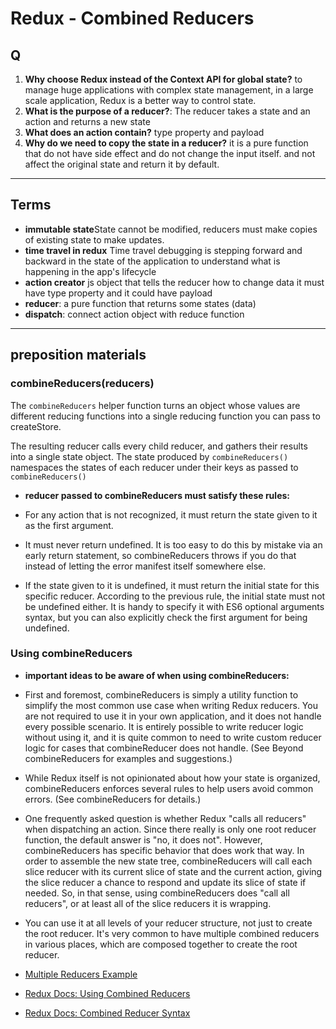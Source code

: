#  Redux - Combined Reducers

## Q
1. **Why choose Redux instead of the Context API for global state?**
to manage huge applications with complex state management, in a large scale application, Redux is a better way to control state.
1. **What is the purpose of a reducer?**:
The reducer takes a state and an action and returns a new state
1. **What does an action contain?**
 type property and payload
1. **Why do we need to copy the state in a reducer?** it is a pure function that do not have side effect and do not change the input itself. and not affect the original state and return it by default.


---
## Terms


* **immutable state**State cannot be modified, reducers must make copies of existing state to make updates.
* **time travel in redux** Time travel debugging is stepping forward and backward in the state of the application to understand what is happening in the app's lifecycle
* **action creator** js object that tells the reducer how to change data it must have type property and it could have payload
* **reducer**: a pure function that returns some states (data)
* **dispatch**: connect action object with reduce function

---


## preposition materials 

### combineReducers(reducers)
The `combineReducers` helper function turns an object whose values are different reducing functions into a single reducing function you can pass to createStore.

The resulting reducer calls every child reducer, and gathers their results into a single state object. The state produced by `combineReducers()` namespaces the states of each reducer under their keys as passed to `combineReducers()`

* **reducer passed to combineReducers must satisfy these rules:**
* For any action that is not recognized, it must return the state given to it as the first argument.

* It must never return undefined. It is too easy to do this by mistake via an early return statement, so combineReducers throws if you do that instead of letting the error manifest itself somewhere else.

* If the state given to it is undefined, it must return the initial state for this specific reducer. According to the previous rule, the initial state must not be undefined either. It is handy to specify it with ES6 optional arguments syntax, but you can also explicitly check the first argument for being undefined.


### Using combineReducers
* **important ideas to be aware of when using combineReducers:**

* First and foremost, combineReducers is simply a utility function to simplify the most common use case when writing Redux reducers. You are not required to use it in your own application, and it does not handle every possible scenario. It is entirely possible to write reducer logic without using it, and it is quite common to need to write custom reducer logic for cases that combineReducer does not handle. (See Beyond combineReducers for examples and suggestions.)

* While Redux itself is not opinionated about how your state is organized, combineReducers enforces several rules to help users avoid common errors. (See combineReducers for details.)

* One frequently asked question is whether Redux "calls all reducers" when dispatching an action. Since there really is only one root reducer function, the default answer is "no, it does not". However, combineReducers has specific behavior that does work that way. In order to assemble the new state tree, combineReducers will call each slice reducer with its current slice of state and the current action, giving the slice reducer a chance to respond and update its slice of state if needed. So, in that sense, using combineReducers does "call all reducers", or at least all of the slice reducers it is wrapping.

* You can use it at all levels of your reducer structure, not just to create the root reducer. It's very common to have multiple combined reducers in various places, which are composed together to create the root reducer.

* [Multiple Reducers Example](https://www.youtube.com/watch?v=gBER4Or86hE)
* [Redux Docs: Using Combined Reducers](https://redux.js.org/usage/structuring-reducers/using-combinereducers/)
* [Redux Docs: Combined Reducer Syntax](https://redux.js.org/api/combinereducers/)








